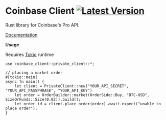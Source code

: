 # Coinbase Client [![Latest Version]][crates.io]
Rust library for Coinbase's Pro API.

[Documentation](https://docs.rs/coinbase-client/0.0.0-alpha/coinbase_client/)

[Latest Version]: https://img.shields.io/badge/Version-alpha-green
[crates.io]: https://crates.io/crates/coinbase_client


**Usage**

Requires [Tokio](https://github.com/tokio-rs/tokio) runtime
```
use coinbase_client::private_client::*;

// placing a market order
#[tokio::main] 
async fn main() {
    let client = PrivateClient::new("YOUR_API_SECRET", "YOUR_API_PASSPHRASE", "YOUR_API_KEY")
    let order = OrderBuilder::market(OrderSide::Buy, "BTC-USD", SizeOrFunds::Size(0.02)).build();
    let order_id = client.place_order(order).await.expect("unable to place order");
}
```
